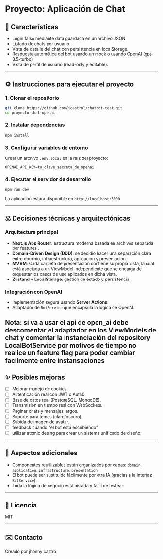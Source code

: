 # Proyecto: Aplicación de Chat


## 📅 Características
- Login falso mediante data guardada en un archivo JSON.
- Listado de chats por usuario.
- Vista de detalle del chat con persistencia en localStorage.
- Respuesta automática del bot usando un mock o usando OpenAI (gpt-3.5-turbo) 
- Vista de perfil de usuario (read-only y editable).


---

## ⚙️ Instrucciones para ejecutar el proyecto

### 1. Clonar el repositorio
```bash
git clone https://github.com/jcastrol/chatbot-test.git
cd proyecto-chat-openai
```

### 2. Instalar dependencias
```bash
npm install
```

### 3. Configurar variables de entorno
Crear un archivo `.env.local` en la raíz del proyecto:

```env
OPENAI_API_KEY=tu_clave_secreta_de_openai
```
 

### 4. Ejecutar el servidor de desarrollo
```bash
npm run dev
```

La aplicación estará disponible en `http://localhost:3000`

---


## ⚖️ Decisiones técnicas y arquitectónicas

### Arquitectura principal
- **Next.js App Router**: estructura moderna basada en archivos separada por features .
- **Domain-Driven Design (DDD)**: se decidio hacer una separación clara entre dominio, infraestructura, aplicación y presentación.
- **MVVM**: Cada carpeta de presentación contiene su propia vista, la cual está asociada a un ViewModel independiente que se encarga de orquestar los casos de uso aplicados en dicha vista.
- **Zustand + LocalStorage**: gestión de estado y persistencia.

### Integración con OpenAI
- Implementación segura usando **Server Actions**.
- Adaptador de `BotService` que encapsula la lógica de OpenAI.
  
**Nota:**
si va a usar el api de open_ai debe descomentar el adaptador en los ViewModels de chat y comentar la instanciación del repository LocalBotService por motivos de tiempo no realice un feature flag para poder cambiar facilmente entre instansaciones 
---

## ✨ Posibles mejoras
- [ ] Mejorar manejo de cookies.
- [ ] Autenticación real con JWT o Auth0.
- [ ] Base de datos real (PostgreSQL, MongoDB).
- [ ] Transmisión en tiempo real con WebSockets.
- [ ] Paginar chats y mensajes largos.
- [ ] Soporte para temas (claro/oscuro).
- [ ] Subida de imagen de avatar.
- [ ] feedback cuando "el bot está escribiendo".
- [ ] utilizar atomic desing para crear un sistema unificado de diseño.

---

## 🚀 Aspectos adicionales
- Componentes reutilizables están organizados por capas: `domain`, `application`, `infrastructure`, `presentation`.
- El bot puede ser sustituido fácilmente por otra IA (gracias a la interfaz `BotService`).
- Toda la lógica de negocio está aislada y facil de testear.

---

## 📗 Licencia
MIT

---

## ✉️ Contacto
Creado por jhonny castro 

